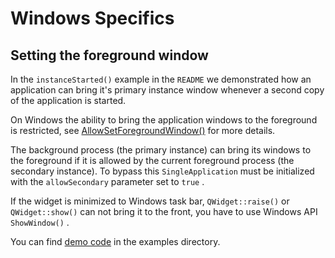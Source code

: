 # Windows Specifics

## Setting the foreground window

In the `instanceStarted()` example in the `README` we demonstrated how an
application can bring it's primary instance window whenever a second copy
of the application is started.

On Windows the ability to bring the application windows to the foreground is
restricted, see [AllowSetForegroundWindow()](https://msdn.microsoft.com/en-us/library/windows/desktop/ms632668.aspx) for more details.

The background process (the primary instance) can bring its windows to the
foreground if it is allowed by the current foreground process (the secondary
instance). To bypass this `SingleApplication` must be initialized with the
`allowSecondary` parameter set to `true` .

If the widget is minimized to Windows task bar, `QWidget::raise()` or
`QWidget::show()` can not bring it to the front, you have to use Windows API
`ShowWindow()` .

You can find [demo code](examples/windows_raise_widget/main.cpp) in the examples directory.
